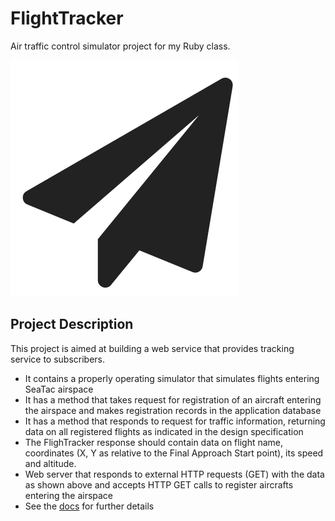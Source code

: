 # FlightTracker
Air traffic control simulator project for my Ruby class.

![](https://github.com/jmodjeska/flighttracker/blob/master/docs/plane.png)

## Project Description
This project is aimed at building a web service that provides tracking service to subscribers. 
* It contains a properly operating simulator that simulates flights entering SeaTac airspace
* It has a method that takes request for registration of an aircraft entering the airspace and makes registration records in the application database
* It has a method that responds to request for traffic information, returning data on all registered flights as indicated in the design specification
* The FlighTracker response should contain data on flight name, coordinates (X, Y as relative to the Final Approach Start point), its speed and altitude.
*  Web server that responds to external HTTP requests (GET) with the data as shown above and accepts HTTP GET calls to register aircrafts entering the airspace
* See the [docs](https://github.com/jmodjeska/flighttracker/tree/master/docs) for further details
